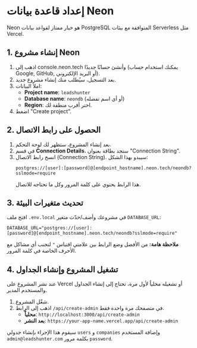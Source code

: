 # إعداد قاعدة بيانات Neon

Neon هو خيار ممتاز لقواعد بيانات PostgreSQL المتوافقة مع بيئات Serverless مثل Vercel.

## 1. إنشاء مشروع Neon

1.  اذهب إلى console.neon.tech وأنشئ حسابًا جديدًا (يمكنك استخدام حساب Google, GitHub, أو البريد الإلكتروني).
2.  بعد التسجيل، سيُطلب منك إنشاء مشروع جديد.
3.  املأ البيانات:
    - **Project name**: `leadshunter`
    - **Database name**: `neondb` (أو أي اسم تفضله)
    - **Region**: اختر أقرب منطقة لك.
4.  اضغط "Create project".

## 2. الحصول على رابط الاتصال

1.  بعد إنشاء المشروع، ستظهر لك لوحة التحكم.
2.  في قسم **Connection Details**، ستجد بطاقة بعنوان "Connection String".
3.  انسخ رابط الاتصال (Connection String). سيبدو بهذا الشكل:
    ```
    postgres://[user]:[password]@[endpoint_hostname].neon.tech/neondb?sslmode=require
    ```
    هذا الرابط يحتوي على كلمة المرور وكل ما تحتاجه للاتصال.

## 3. تحديث متغيرات البيئة

افتح ملف `.env.local` في مشروعك وأضف/حدّث متغير `DATABASE_URL`:

```env
DATABASE_URL="postgres://[user]:[password]@[endpoint_hostname].neon.tech/neondb?sslmode=require"
```

**ملاحظة هامة:** من الأفضل وضع الرابط بين علامتي اقتباس `"` لتجنب أي مشاكل مع الأحرف الخاصة في كلمة المرور.

## 4. تشغيل المشروع وإنشاء الجداول

عند نشر المشروع على Vercel أو تشغيله محلياً لأول مرة، تحتاج إلى إنشاء الجداول والمستخدم المدير.

1.  شغّل المشروع.
2.  اذهب إلى الرابط `/api/create-admin` في متصفحك مرة واحدة فقط.
    - **محلياً**: `http://localhost:3000/api/create-admin`
    - **بعد النشر**: `https://your-app-name.vercel.app/api/create-admin`

سيقوم هذا الإجراء بإنشاء جدولي `users` و `companies` وإضافة المستخدم `admin@leadshunter.com` بكلمة مرور `password`.
